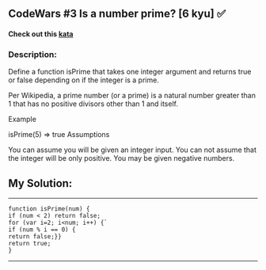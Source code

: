 
## CodeWars #3 Is a number prime? [6 kyu]  :white_check_mark:

#### Check out this [kata](https://www.codewars.com/kata/is-a-number-prime/)

### Description:

Define a function isPrime that takes one integer argument and returns true or false depending on if the integer is a prime.

Per Wikipedia, a prime number (or a prime) is a natural number greater than 1 that has no positive divisors other than 1 and itself.

Example

isPrime(5)
=> true
Assumptions

You can assume you will be given an integer input.
You can not assume that the integer will be only positive. You may be given negative numbers.


## My Solution:

*************************************************************************************************

    function isPrime(num) { 
    if (num < 2) return false;  
    for (var i=2; i<num; i++) {`  
    if (num % i == 0) {  
    return false;}}  
    return true;  
    }
    
 *************************************************************************************************
